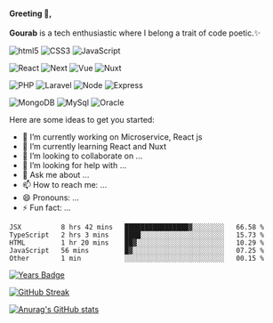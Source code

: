 #### Greeting 👋,


**Gourab** is a  tech enthusiastic where I belong a trait of code poetic.✨

<p>
<img alt="html5" src="https://img.shields.io/badge/-HTML5-E34F26?style=flat-square&logo=html5&logoColor=white" />
<img alt="CSS3" src="https://img.shields.io/badge/-CSS3-E34F26?style=flat-square&logo=css3&logoColor=white" />
<img alt="JavaScript" src="https://img.shields.io/badge/-JavaScript-F7DF1E?style=flat-square&logo=Javascript&logoColor=white" />
</p>
<p>
<img alt="React" src="https://img.shields.io/badge/-React-45b8d8?style=flat-square&logo=react&logoColor=white" />
<img alt="Next" src="https://img.shields.io/badge/-Next js-45b8d8?style=flat-square&logo=Next.js&logoColor=white" />
<!-- <img alt="redux" src="https://img.shields.io/badge/-Redux-764ABC?style=flat-square&logo=redux&logoColor=white" /> -->
<img alt="Vue" src="https://img.shields.io/badge/-Vue-4FC08D?style=flat-square&logo=Vue.js&logoColor=white" />
<img alt="Nuxt" src="https://img.shields.io/badge/-Nuxt js-4FC08D?style=flat-square&logo=Nuxt.js&logoColor=white" />
<!-- <img alt="Webpack" src="https://img.shields.io/badge/-Webpack-8DD6F9?style=flat-square&logo=webpack&logoColor=white" />  -->
</p>
<p>
  <img alt="PHP" src="https://img.shields.io/badge/-PHP-777BB4?style=flat-square&logo=php&logoColor=white" />
  <img alt="Laravel" src="https://img.shields.io/badge/-Laravel-FF2D20?style=flat-square&logo=laravel&logoColor=white" />
  <img alt="Node" src="https://img.shields.io/badge/-Node js-339933?style=flat-square&logo=node.js&logoColor=white" />
  <img alt="Express" src="https://img.shields.io/badge/-Express js-339933?style=flat-square&logo=express&logoColor=white" />

</p>
<p>
  <img alt="MongoDB" src="https://img.shields.io/badge/-MongoDB-13aa52?style=flat-square&logo=mongodb&logoColor=white" />
  <img alt="MySql" src="https://img.shields.io/badge/-MySql-4479A1?style=flat-square&logo=mysql&logoColor=white" />
  <img alt="Oracle" src="https://img.shields.io/badge/-Oracle-F80000?style=flat-square&logo=Oracle&logoColor=white" />

</p>

[comment]: <> (<p>)

[comment]: <> (  <img alt="github actions" src="https://img.shields.io/badge/-Github_Actions-2088FF?style=flat-square&logo=github-actions&logoColor=white" />)

[comment]: <> (  <img alt="Google Cloud Platform" src="https://img.shields.io/badge/-Google_Cloud_Platform-1a73e8?style=flat-square&logo=google-cloud&logoColor=white" />)

[comment]: <> (  <img alt="TypeScript" src="https://img.shields.io/badge/-TypeScript-007ACC?style=flat-square&logo=typescript&logoColor=white" />)

[comment]: <> (  <img alt="Insomnia" src="https://img.shields.io/badge/-Insomnia-5849BE?style=flat-square&logo=insomnia&logoColor=white" />)

[comment]: <> (  <img alt="Apollo" src="https://img.shields.io/badge/-Apollo%20GraphQL-311C87?style=flat-square&logo=apollo-graphql&logoColor=white" />)

[comment]: <> (  <img alt="Heroku" src="https://img.shields.io/badge/-Heroku-430098?style=flat-square&logo=heroku&logoColor=white" />)
  
[comment]: <> (  <img alt="ReactiveX" src="https://img.shields.io/badge/-RxJs-B7178C?style=flat-square&logo=reactivex&logoColor=white" />)



[comment]: <> (  <img alt="Sass" src="https://img.shields.io/badge/-Sass-CC6699?style=flat-square&logo=sass&logoColor=white" />)

[comment]: <> (  <img alt="Styled Components" src="https://img.shields.io/badge/-Styled_Components-db7092?style=flat-square&logo=styled-components&logoColor=white" />)

[comment]: <> (  <img alt="git" src="https://img.shields.io/badge/-Git-F05032?style=flat-square&logo=git&logoColor=white" />)

[comment]: <> (  <img alt="NestJs" src="https://img.shields.io/badge/-NestJs-ea2845?style=flat-square&logo=nestjs&logoColor=white" />)



[comment]: <> (  <img alt="npm" src="https://img.shields.io/badge/-NPM-CB3837?style=flat-square&logo=npm&logoColor=white" />)
  
[comment]: <> (  <img alt="Brave browser" src="https://img.shields.io/badge/-Brave_Browser-FB542B?style=flat-square&logo=brave&logoColor=white" />)

[comment]: <> (  <img alt="Rollup" src="https://img.shields.io/badge/-Rollup-EC4A3F?style=flat-square&logo=rollup.js&logoColor=white" />)

[comment]: <> (  <img alt="d3js" src="https://img.shields.io/badge/-D3.js-F9A03C?style=flat-square&logo=d3.js&logoColor=white" />)

[comment]: <> (  <img alt="Prettier" src="https://img.shields.io/badge/-Prettier-F7B93E?style=flat-square&logo=prettier&logoColor=white" />)

[comment]: <> (</p>)

Here are some ideas to get you started:

- 🔭 I’m currently working on Microservice, React js
- 🌱 I’m currently learning React and Nuxt
- 👯 I’m looking to collaborate on ...
- 🤔 I’m looking for help with ...
- 💬 Ask me about ...
- 📫 How to reach me: ...
- 😄 Pronouns: ...
- ⚡ Fun fact: ...
<!--START_SECTION:waka-->
```text
JSX          8 hrs 42 mins   ████████████████▓░░░░░░░░   66.58 % 
TypeScript   2 hrs 3 mins    ████░░░░░░░░░░░░░░░░░░░░░   15.73 % 
HTML         1 hr 20 mins    ██▓░░░░░░░░░░░░░░░░░░░░░░   10.29 % 
JavaScript   56 mins         █▓░░░░░░░░░░░░░░░░░░░░░░░   07.25 % 
Other        1 min           ░░░░░░░░░░░░░░░░░░░░░░░░░   00.15 % 
```
<!--END_SECTION:waka-->

[![Years Badge](https://badges.pufler.dev/years/mukhulaazam)](https://badges.pufler.dev)

[![GitHub Streak](https://github-readme-streak-stats.herokuapp.com?user=mukhulaazam&theme=dark&hide_border=true&date_format=M%20j%5B%2C%20Y%5D)](https://git.io/streak-stats)

[![Anurag's GitHub stats](https://github-readme-stats.vercel.app/api?username=mukhulaazam)](https://github.com/anuraghazra/github-readme-stats)
<!-- 
##### 🤝🏻 Connect with Me

<p align="center">

<a href="gourabg998@gmail.com"><img src="https://img.shields.io/badge/-gourabg998@gmail.com-D14836?style=flat&logo=Gmail&logoColor=white"/></a>
<a href="https://www.linkedin.com/in/gourab997/"><img src="https://img.shields.io/badge/-Mukhula Azam Mamun-0077B5?style=flat&logo=Linkedin&logoColor=white"/></a>
<a href="https://www.facebook.com/gourab.ghosh.568632"><img src="https://img.shields.io/badge/Mamun-1877F2?style=flat&logo=Facebook&logoColor=white"/></a> -->

